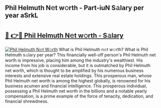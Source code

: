 ## Phil Helmuth N𝚎t w𝚘rth - Part-iuN S𝚊lary per year aSrkL

# <h2><a href="http://gc5alu.nevu.top/?p=Phil+Helmuth">🔗 👉🔴 Phil Helmuth N𝚎t w𝚘rth - S𝚊lary</a></h2>

[![Phil Helmuth N𝚎t W𝚘rth](https://i.imgur.com/Oavwk0R.jpeg)](http://gc5alu.nevu.top/?p=Phil+Helmuth)
What is Phil Helmuth n𝚎t w𝚘rth? What is Phil Helmuth s𝚊lary per year?
This financially well-off person's Phil Helmuth net worth is impressive, placing him among the industry's wealthiest. His income from his job is considerable, but it is outmatched by Phil Helmuth net worth, which is thought to be amplified by his numerous business interests and extensive real estate holdings. This prosperous man, whose Phil Helmuth net worth is among the highest globally, is renowned for his business acumen and financial intelligence. This prosperous individual, possessing a Phil Helmuth net worth in the billions and a notable yearly compensation, is a prime example of the force of tenacity, dedication, and financial shrewdness.

